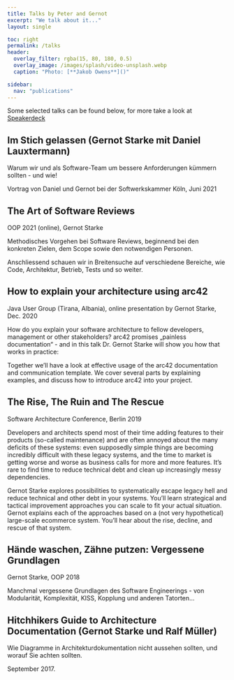 ```yaml
---
title: Talks by Peter and Gernot
excerpt: "We talk about it..."
layout: single

toc: right
permalink: /talks
header:
  overlay_filter: rgba(15, 80, 180, 0.5)
  overlay_image: /images/splash/video-unsplash.webp
  caption: "Photo: [**Jakob Owens**]()"

sidebar:
  nav: "publications"
---
```


Some selected talks can be found below, for more take a look at [Speakerdeck](https://speakerdeck.com/gernotstarke)

## Im Stich gelassen (Gernot Starke mit Daniel Lauxtermann)

Warum wir und als Software-Team um bessere Anforderungen kümmern sollten - und wie!

Vortrag von Daniel und Gernot bei der Softwerkskammer Köln, Juni 2021

<script async class="speakerdeck-embed" data-id="c26124700bc642e2b6a0688ead2efbfc" data-ratio="1.41436464088398" src="//speakerdeck.com/assets/embed.js"></script>

## The Art of Software Reviews

OOP 2021 (online), Gernot Starke

Methodisches Vorgehen bei Software Reviews, beginnend bei den konkreten Zielen, dem Scope sowie den notwendigen Personen.

Anschliessend schauen wir in Breitensuche auf verschiedene Bereiche, wie Code, Architektur, Betrieb, Tests und so weiter.

<script async class="speakerdeck-embed" data-id="10bce13fdb96463da459f8dc7c56e44c" data-ratio="1.41436464088398" src="//speakerdeck.com/assets/embed.js"></script>


## How to explain your architecture using arc42

Java User Group (Tirana, Albania), online presentation by Gernot Starke, Dec. 2020

How do you explain your software architecture to fellow developers, management or other stakeholders?
arc42 promises „painless documentation“ - and in this talk Dr. Gernot Starke will show you how that works in practice:

Together we’ll have a look at effective usage of the arc42 documentation and communication template.
We cover several parts by explaining examples, and discuss how to introduce arc42 into your project.

<script async class="speakerdeck-embed" data-id="a0fdb90df45749bf83db268434ce81fb" data-ratio="1.41436464088398" src="//speakerdeck.com/assets/embed.js"></script>

## The Rise, The Ruin and The Rescue

Software Architecture Conference, Berlin 2019

Developers and architects spend most of their time adding features to their products (so-called maintenance) and are often annoyed about the many deficits of these systems: even supposedly simple things are becoming incredibly difficult with these legacy systems, and the time to market is getting worse and worse as business calls for more and more features. It’s rare to find time to reduce technical debt and clean up increasingly messy dependencies.

Gernot Starke explores possibilities to systematically escape legacy hell and reduce technical and other debt in your systems. You’ll learn strategical and tactical improvement approaches you can scale to fit your actual situation. 
Gernot explains each of the approaches based on a (not very hypothetical) large-scale ecommerce system. 
You’ll hear about the rise, decline, and rescue of that system.

<script async class="speakerdeck-embed" data-id="6bd4a193fa2c4223931dddd42ca172b1" data-ratio="1.41436464088398" src="//speakerdeck.com/assets/embed.js"></script>

## Hände waschen, Zähne putzen: Vergessene Grundlagen

Gernot Starke, OOP 2018

Manchmal vergessene Grundlagen des Software Engineerings - von Modularität, Komplexität, KISS, Kopplung und anderen Tatorten...

<script async class="speakerdeck-embed" data-id="d2c7c338014946c291ebdb33958c5e65" data-ratio="1.41436464088398" src="//speakerdeck.com/assets/embed.js"></script>

## Hitchhikers Guide to Architecture Documentation (Gernot Starke und Ralf Müller)

Wie Diagramme in Architekturdokumentation nicht aussehen sollten, und worauf Sie achten sollten.

September 2017.

<script async class="speakerdeck-embed" data-id="646bcc206d854dbda63274dcce502f14" data-ratio="1.41436464088398" src="//speakerdeck.com/assets/embed.js"></script>
